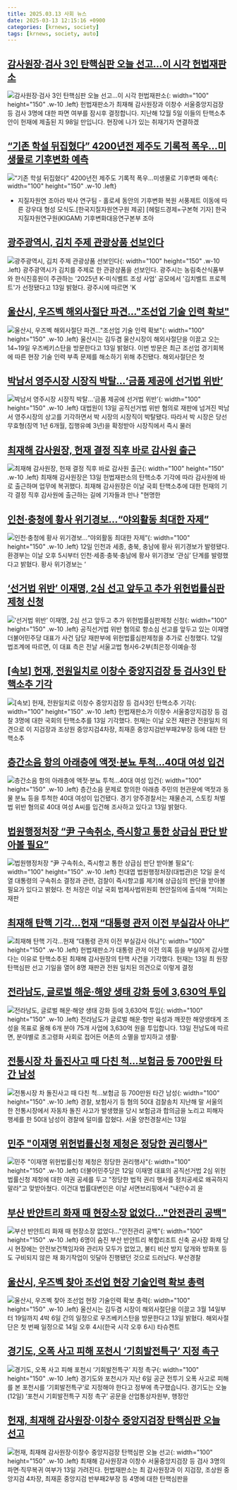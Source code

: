 ```yaml
---
title: 2025.03.13 사회 뉴스
date: 2025-03-13 12:15:16 +0900
categories: [krnews, society]
tags: [krnews, society, auto]
---
```

## [감사원장·검사 3인 탄핵심판 오늘 선고…이 시각 헌법재판소](https://n.news.naver.com/mnews/article/056/0011910153)

![감사원장·검사 3인 탄핵심판 오늘 선고…이 시각 헌법재판소](https://mimgnews.pstatic.net/image/origin/056/2025/03/13/11910153.jpg?type=nf220_150){: width="100" height="150" .w-10 .left}
헌법재판소가 최재해 감사원장과 이창수 서울중앙지검장 등 검사 3명에 대한 파면 여부를 잠시후 결정합니다. 지난해 12월 5일 이들의 탄핵소추안이 헌재에 제출된 지 98일 만입니다. 현장에 나가 있는 취재기자 연결하겠

## [“기존 학설 뒤집혔다” 4200년전 제주도 기록적 폭우…미생물로 기후변화 예측](https://n.news.naver.com/mnews/article/016/0002441512)

![“기존 학설 뒤집혔다” 4200년전 제주도 기록적 폭우…미생물로 기후변화 예측](https://mimgnews.pstatic.net/image/origin/016/2025/03/13/2441512.jpg?type=nf220_150){: width="100" height="150" .w-10 .left}
- 지질자원연 조아라 박사 연구팀 - 홀로세 동안의 기후변화 복원 서풍제트 이동에 따른 강우대 형성 모식도.[한국지질자원연구원 제공] [헤럴드경제=구본혁 기자] 한국지질자원연구원(KIGAM) 기후변화대응연구본부 조아

## [광주광역시, 김치 주제 관광상품 선보인다](https://n.news.naver.com/mnews/article/014/0005320526)

![광주광역시, 김치 주제 관광상품 선보인다](https://mimgnews.pstatic.net/image/origin/014/2025/03/13/5320526.jpg?type=nf220_150){: width="100" height="150" .w-10 .left}
광주광역시가 김치를 주제로 한 관광상품을 선보인다. 광주시는 농림축산식품부와 한식진흥원이 주관하는 '2025년 K-미식벨트 조성 사업' 공모에서 '김치벨트 프로젝트'가 선정됐다고 13일 밝혔다. 광주시에 따르면 'K

## [울산시, 우즈벡 해외사절단 파견…"조선업 기술 인력 확보"](https://n.news.naver.com/mnews/article/079/0004001455)

![울산시, 우즈벡 해외사절단 파견…"조선업 기술 인력 확보"](https://mimgnews.pstatic.net/image/origin/079/2025/03/13/4001455.jpg?type=nf220_150){: width="100" height="150" .w-10 .left}
울산시는 김두겸 울산시장이 해외사절단을 이끌고 오는 14~19일 우즈베키스탄을 방문한다고 13일 밝혔다. 이번 방문은 최근 조선업 경기회복에 따른 현장 기술 인력 부족 문제를 해소하기 위해 추진됐다. 해외사절단은 첫

## [박남서 영주시장 시장직 박탈…‘금품 제공에 선거법 위반’](https://n.news.naver.com/mnews/article/031/0000915725)

![박남서 영주시장 시장직 박탈…‘금품 제공에 선거법 위반’](https://mimgnews.pstatic.net/image/origin/031/2025/03/13/915725.jpg?type=nf220_150){: width="100" height="150" .w-10 .left}
대법원이 13일 공직선거법 위반 혐의로 재판에 넘겨진 박남서 영주시장의 상고를 기각하면서 박 시장의 시장직이 박탈됐다. 따라서 박 시장은 당선무효형(징역 1년 6개월, 집행유예 3년)을 확정받아 시장직에서 즉시 물러

## [최재해 감사원장, 헌재 결정 직후 바로 감사원 출근](https://n.news.naver.com/mnews/article/079/0004001543)

![최재해 감사원장, 헌재 결정 직후 바로 감사원 출근](https://mimgnews.pstatic.net/image/origin/079/2025/03/13/4001543.jpg?type=nf220_150){: width="100" height="150" .w-10 .left}
최재해 감사원장은 13일 헌법재판소의 탄핵소추 기각에 따라 감사원에 바로 출근하며 업무에 복귀했다. 최재해 감사원장은 이날 국회 탄핵소추에 대한 헌재의 기각 결정 직후 감사원에 출근하는 길에 기자들과 만나 "현명한

## [인천·충청에 황사 위기경보…“야외활동 최대한 자제”](https://n.news.naver.com/mnews/article/028/0002735320)

![인천·충청에 황사 위기경보…“야외활동 최대한 자제”](https://mimgnews.pstatic.net/image/origin/028/2025/03/12/2735320.jpg?type=nf220_150){: width="100" height="150" .w-10 .left}
12일 인천과 세종, 충북, 충남에 황사 위기경보가 발령됐다. 환경부는 이날 오후 5시부터 인천‧세종‧충북‧충남에 황사 위기경보 ‘관심’ 단계를 발령했다고 밝혔다. 황사 위기경보는 ‘

## [‘선거법 위반’ 이재명, 2심 선고 앞두고 추가 위헌법률심판제청 신청](https://n.news.naver.com/mnews/article/011/0004460410)

![‘선거법 위반’ 이재명, 2심 선고 앞두고 추가 위헌법률심판제청 신청](https://mimgnews.pstatic.net/image/origin/011/2025/03/12/4460410.jpg?type=nf220_150){: width="100" height="150" .w-10 .left}
공직선거법 위반 혐의로 항소심 선고를 앞두고 있는 이재명 더불어민주당 대표가 사건 담당 재판부에 위헌법률심판제청을 추가로 신청했다. 12일 법조계에 따르면, 이 대표 측은 전날 서울고법 형사6-2부(최은정·이예슬·정

## [[속보] 헌재, 전원일치로 이창수 중앙지검장 등 검사3인 탄핵소추 기각](https://n.news.naver.com/mnews/article/029/0002940928)

![[속보] 헌재, 전원일치로 이창수 중앙지검장 등 검사3인 탄핵소추 기각](https://mimgnews.pstatic.net/image/origin/029/2025/03/13/2940928.jpg?type=nf220_150){: width="100" height="150" .w-10 .left}
헌법재판소가 이창수 서울중앙지검장 등 검찰 3명에 대한 국회의 탄핵소추를 13일 기각했다. 헌재는 이날 오전 재판관 전원일치 의견으로 이 지검장과 조상원 중앙지검4차장, 최재훈 중앙지검반부패2부장 등에 대한 탄핵소추

## [층간소음 항의 아래층에 액젓·분뇨 투척…40대 여성 입건](https://n.news.naver.com/mnews/article/001/0015262451)

![층간소음 항의 아래층에 액젓·분뇨 투척…40대 여성 입건](https://mimgnews.pstatic.net/image/origin/001/2025/03/13/15262451.jpg?type=nf220_150){: width="100" height="150" .w-10 .left}
층간소음 문제로 항의한 아래층 주민의 현관문에 액젓과 동물 분뇨 등을 투척한 40대 여성이 입건됐다. 경기 양주경찰서는 재물손괴, 스토킹 처벌법 위반 혐의로 40대 여성 A씨를 입건해 조사하고 있다고 13일 밝혔다.

## [법원행정처장 “尹 구속취소, 즉시항고 통한 상급심 판단 받아볼 필요”](https://n.news.naver.com/mnews/article/366/0001060429)

![법원행정처장 “尹 구속취소, 즉시항고 통한 상급심 판단 받아볼 필요”](https://mimgnews.pstatic.net/image/origin/366/2025/03/12/1060429.jpg?type=nf220_150){: width="100" height="150" .w-10 .left}
천대엽 법원행정처장(대법관)은 12일 윤석열 대통령의 구속취소 결정과 관련, 검찰이 즉시항고를 제기해 상급심의 판단을 받아볼 필요가 있다고 밝혔다. 천 처장은 이날 국회 법제사법위원회 현안질의에 출석해 “저희는 재판

## [최재해 탄핵 기각…헌재 “대통령 관저 이전 부실감사 아냐”](https://n.news.naver.com/mnews/article/028/0002735417)

![최재해 탄핵 기각…헌재 “대통령 관저 이전 부실감사 아냐”](https://mimgnews.pstatic.net/image/origin/028/2025/03/13/2735417.jpg?type=nf220_150){: width="100" height="150" .w-10 .left}
헌법재판소가 대통령 관저 이전 의혹 등을 부실하게 감사했다는 이유로 탄핵소추된 최재해 감사원장의 탄핵 사건을 기각했다. 헌재는 13일 최 원장 탄핵심판 선고 기일을 열어 8명 재판관 전원 일치된 의견으로 이렇게 결정

## [전라남도, 글로벌 해운·해양 생태 강화 등에 3,630억 투입](https://n.news.naver.com/mnews/article/660/0000081194)

![전라남도, 글로벌 해운·해양 생태 강화 등에 3,630억 투입](https://mimgnews.pstatic.net/image/origin/660/2025/03/13/81194.jpg?type=nf220_150){: width="100" height="150" .w-10 .left}
전라남도가 글로벌 해운·항만 육성과 깨끗한 해양생태계 조성을 목표로 올해 6개 분야 75개 사업에 3,630억 원을 투입합니다. 13일 전남도에 따르면, 분야별로 초고령화 사회로 접어든 어촌의 소멸을 방지하고 생활·

## [전통시장 차 돌진사고 때 다친 척…보험금 등 700만원 타간 남성](https://n.news.naver.com/mnews/article/001/0015262616)

![전통시장 차 돌진사고 때 다친 척…보험금 등 700만원 타간 남성](https://mimgnews.pstatic.net/image/origin/001/2025/03/13/15262616.jpg?type=nf220_150){: width="100" height="150" .w-10 .left}
경찰, 보험사기 등 혐의 50대 검찰송치 지난해 말 서울의 한 전통시장에서 자동차 돌진 사고가 발생했을 당시 보험금과 합의금을 노리고 피해자 행세를 한 50대 남성이 경찰에 덜미를 잡혔다. 서울 양천경찰서는 13일

## [민주 "이재명 위헌법률신청 제청은 정당한 권리행사"](https://n.news.naver.com/mnews/article/003/0013115959)

![민주 "이재명 위헌법률신청 제청은 정당한 권리행사"](https://mimgnews.pstatic.net/image/origin/003/2025/03/12/13115959.jpg?type=nf220_150){: width="100" height="150" .w-10 .left}
더불어민주당은 12일 이재명 대표의 공직선거법 2심 위헌법률신청 제청에 대한 여권 공세를 두고 "정당한 법적 권리 행사를 정치공세로 왜곡하지 말라"고 맞받아쳤다. 이건대 법률대변인은 이날 서면브리핑에서 "내란수괴 윤

## [부산 반얀트리 화재 때 현장소장 없었다…"안전관리 공백"](https://n.news.naver.com/mnews/article/003/0013117196)

![부산 반얀트리 화재 때 현장소장 없었다…"안전관리 공백"](https://mimgnews.pstatic.net/image/origin/003/2025/03/13/13117196.jpg?type=nf220_150){: width="100" height="150" .w-10 .left}
6명이 숨진 부산 반얀트리 복합리조트 신축 공사장 화재 당시 현장에는 안전보건책임자와 관리자 모두가 없었고, 불티 비산 방지 덮개와 방화포 등도 구비되지 않은 채 화기작업이 잇달아 진행됐던 것으로 드러났다. 부산경찰

## [울산시, 우즈벡 찾아 조선업 현장 기술인력 확보 총력](https://n.news.naver.com/mnews/article/003/0013116199)

![울산시, 우즈벡 찾아 조선업 현장 기술인력 확보 총력](https://mimgnews.pstatic.net/image/origin/003/2025/03/13/13116199.jpg?type=nf220_150){: width="100" height="150" .w-10 .left}
울산시는 김두겸 시장이 해외사절단을 이끌고 3월 14일부터 19일까지 4박 6일 간의 일정으로 우즈베키스탄을 방문한다고 13일 밝혔다. 해외사절단은 첫 번째 일정으로 14일 오후 4시(한국 시각 오후 6시) 타슈켄트

## [경기도, 오폭 사고 피해 포천시 ‘기회발전특구’ 지정 촉구](https://n.news.naver.com/mnews/article/056/0011909555)

![경기도, 오폭 사고 피해 포천시 ‘기회발전특구’ 지정 촉구](https://mimgnews.pstatic.net/image/origin/056/2025/03/12/11909555.jpg?type=nf220_150){: width="100" height="150" .w-10 .left}
경기도와 포천시가 지난 6일 공군 전투기 오폭 사고로 피해를 본 포천시를 ‘기회발전특구’로 지정해야 한다고 정부에 촉구했습니다. 경기도는 오늘(12일) ‘포천시 기회발전특구 지정 촉구’ 공문을 산업통상자원부, 행정안

## [헌재, 최재해 감사원장·이창수 중앙지검장 탄핵심판 오늘 선고](https://n.news.naver.com/mnews/article/022/0004018509)

![헌재, 최재해 감사원장·이창수 중앙지검장 탄핵심판 오늘 선고](https://mimgnews.pstatic.net/image/origin/022/2025/03/13/4018509.jpg?type=nf220_150){: width="100" height="150" .w-10 .left}
최재해 감사원장과 이창수 서울중앙지검장 등 검사 3명의 파면·직무복귀 여부가 13일 가려진다. 헌법재판소는 최 감사원장과 이 지검장, 조상원 중앙지검 4차장, 최재훈 중앙지검 반부패2부장 등 4명에 대한 탄핵심판을

